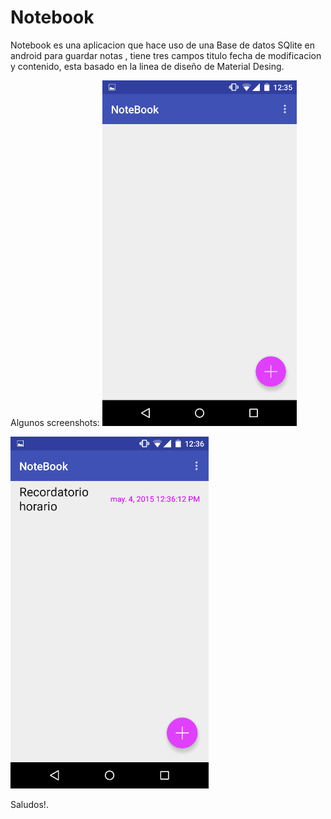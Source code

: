 # Notebook

Notebook es una aplicacion que hace uso de una Base de datos SQlite en android para guardar notas , tiene tres campos
titulo fecha de modificacion y contenido, esta basado en la linea de diseño de Material Desing.

Algunos screenshots:
![alt tag](https://raw.githubusercontent.com/Bookox/Notebook/master/img/img1.png)

![alt tag](https://raw.githubusercontent.com/Bookox/Notebook/master/img/img2.png)

Saludos!.


